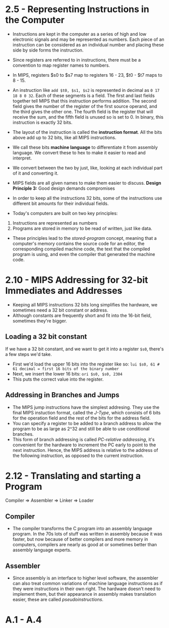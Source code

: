 # 2.5 - Representing Instructions in the Computer
- Instructions are kept in the computer as a series of high and low electronic signals and may be represented as numbers. Each piece of an instruction can be considered as an individual number and placing these side by side forms the instruction.
- Since registers are referred to in instructions, there must be a convention to map register names to numbers.
- In MIPS, registers $s0 to $s7 map to registers 16 - 23, $t0 - $t7 maps to 8 - 15.
- An instruction like `add $t0, $s1, $s2` is represented in decimal as `0 17 18 8 0 32`. Each of these segments is a field. The first and last fields together tell MIPS that this instruction performs addition. The second field gives the number of the register of the first source operand, and the third gives the other one. The fourth field is the register that will receive the sum, and the fifth field is unused so is set to 0. In binary, this instruction is exactly 32 bits.
- The layout of the instruction is called the **instruction format**. All the bits above add up to 32 bits, like all MIPS instructions.
- We call these bits **machine language** to differentiate it from assembly language. We convert these to hex to make it easier to read and interpret.
- We convert between the two by just, like, looking at each individual part of it and converting it.
- MIPS fields are all given names to make them easier to discuss.
**Design Principle 3:** Good design demands compromises
- In order to keep all the instructions 32 bits, some of the instructions use different bit amounts for their individual fields.

- Today's computers are built on two key principles:
1. Instructions are represented as numbers
2. Programs are stored in memory to be read of written, just like data.
- These principles lead to the *stored-program* concept, meaning that a computer's memory contains the source code for an editor, the corresponding compiled machine code, the text that the compiled program is using, and even the compiler that generated the machine code.

# 2.10 - MIPS Addressing for 32-bit Immediates and Addresses
- Keeping all MIPS instructions 32 bits long simplifies the hardware, we sometimes need a 32 bit constant or address.
- Although constants are frequently short and fit into the 16-bit field, sometimes they're bigger.

## Loading a 32 bit constant
If we have a 32 bit constant, and we want to get it into a register  `$s0`, there's a few steps we'd take.
- First we'd load the upper 16 bits into the register like so:
`lui $s0, 61 # 61 decimal = first 16 bits of the binary number`
- Next, we insert the lower 16 bits:
`ori $s0, $s0, 2304`
- This puts the correct value into the register.

## Addressing in Branches and Jumps
- The MIPS jump instructions have the simplest addresing. They use the final MIPS instuction format, called the *J-Type*, which consists of 6 bits for the operation field and the rest of the bits for the address field.
- You can specify a register to be added to a branch address to allow the program to be as large as 2^32 and still be able to use conditional branches.
- This form of branch addressing is called *PC-relative addressing*, it's convenient for the hardware to increment the PC early to point to the next instruction. Hence, the MIPS address is relative to the address of the following instruction, as opposed to the current instruction.

# 2.12 - Translating and starting a Program
Compiler => Assembler => Linker => Loader
## Compiler
- The compiler transforms the C program into an assembly language program. In the 70s lots of stuff was written in assembly because it was faster, but now because of better compilers and more memory in computers, compilers are nearly as good at or sometimes better than assembly language experts.
## Assembler
- Since assembly is an interface to higher level software, the assembler can also treat common variations of machine language instructions as if they were instructions in their own right. The hardware doesn't need to implement them, but their appearance in assembly makes translation easier, these are called *pseudoinstructions*.

# A.1 - A.4
